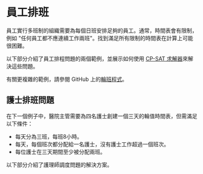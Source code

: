 # 員工排班

員工實行多班制的組織需要為每個日班安排足夠的員工。通常，時間表會有限制，例如 "任何員工都不應連續工作兩班"。找到滿足所有限制的時間表在計算上可能很困難。

以下部分介紹了員工排程問題的兩個範例，並展示如何使用 [CP-SAT 求解器](https://developers.google.com/optimization/cp/cp_solver)來解決這些問題。

有關更複雜的範例，請參閱 GitHub 上的[輪班程式](https://github.com/google/or-tools/blob/main/examples/python/shift_scheduling_sat.py)。

## 護士排班問題

在下一個例子中，醫院主管需要為四名護士創建一個三天的輪值時間表，但需滿足以下條件：

- 每天分為三班，每班8小時。
- 每天，每個班次都分配給一名護士，沒有護士工作超過一個班次。
- 每位護士在三天期間至少被分配兩班。

以下部分介紹了護理師調度問題的解決方案。


